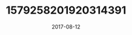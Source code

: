 ---
title: "1579258201920314391"
image: "2017-08-12 06.11.09 1579258201920314391_46248401"
date: "2017-08-12"
type: "photo"
---